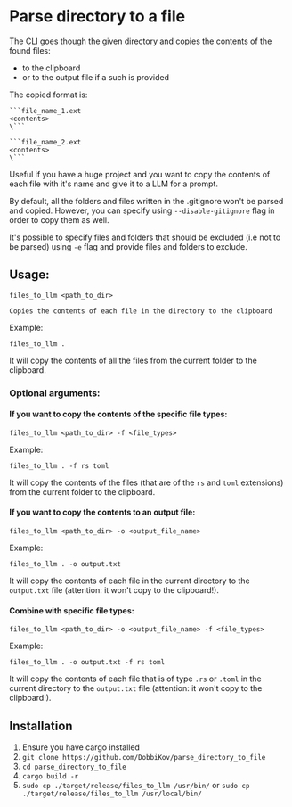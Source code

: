 # Parse directory to a file
The CLI goes though the given directory and copies the contents of the found files:
- to the clipboard
- or to the output file if a such is provided

The copied format is:

```
```file_name_1.ext
<contents>
\```

```file_name_2.ext
<contents>
\```
```

Useful if you have a huge project and you want to copy the contents of each file with it's name and give it to a LLM for a prompt.

By default, all the folders and files written in the .gitignore won't be parsed and copied. However, you can specify using `--disable-gitignore` flag in order to copy them as well.

It's possible to specify files and folders that should be excluded (i.e not to be parsed) using `-e` flag and provide files and folders to exclude.

## Usage:
```
files_to_llm <path_to_dir> 

Copies the contents of each file in the directory to the clipboard
```

Example:

```
files_to_llm . 
```
It will copy the contents of all the files from the current folder to the clipboard.

### Optional arguments:
#### If you want to copy the contents of the specific file types:
```
files_to_llm <path_to_dir> -f <file_types>
```
Example:
```
files_to_llm . -f rs toml
```
It will copy the contents of the files (that are of the `rs` and `toml` extensions) from the current folder to the clipboard.

#### If you want to copy the contents to an output file:
```
files_to_llm <path_to_dir> -o <output_file_name>
```

Example:
```
files_to_llm . -o output.txt
```
It will copy the contents of each file in the current directory to the `output.txt` file (attention: it won't copy to the clipboard!).

#### Combine with specific file types:
```
files_to_llm <path_to_dir> -o <output_file_name> -f <file_types>
```

Example:
```
files_to_llm . -o output.txt -f rs toml
```

It will copy the contents of each file  that is of type `.rs` or `.toml` in the current directory to the `output.txt` file (attention: it won't copy to the clipboard!).

## Installation
1. Ensure you have cargo installed
2. `git clone https://github.com/DobbiKov/parse_directory_to_file`
3. `cd parse_directory_to_file`
4. `cargo build -r`
5. `sudo cp ./target/release/files_to_llm /usr/bin/` or `sudo cp ./target/release/files_to_llm /usr/local/bin/` 
